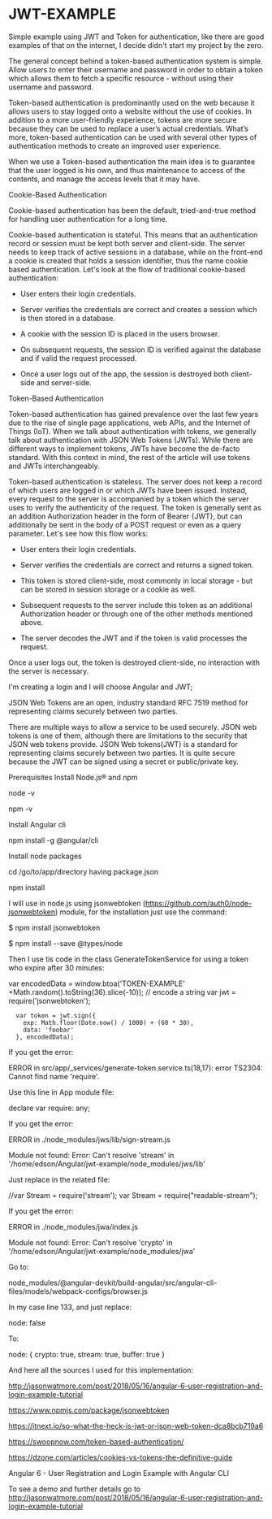 # JWT-EXAMPLE

Simple example using JWT and Token for authentication, like there are good examples of that on the internet, I decide didn't start my project by the zero.

The general concept behind a token-based authentication system is simple. Allow users to enter their username and password in order to obtain a token which allows them to fetch a specific resource - without using their username and password. 

Token-based authentication is predominantly used on the web because it allows users to stay logged onto a website without the use of cookies. In addition to a more user-friendly experience, tokens are more secure because they can be used to replace a user’s actual credentials. What’s more, token-based authentication can be used with several other types of authentication methods to create an improved user experience.

When we use a Token-based authentication the main idea is to guarantee that the user logged is his own, and thus maintenance to access of the contents, and manage the access levels that it may have.


Cookie-Based Authentication

Cookie-based authentication has been the default, tried-and-true method for handling user authentication for a long time.

Cookie-based authentication is stateful. This means that an authentication record or session must be kept both server and client-side. The server needs to keep track of active sessions in a database, while on the front-end a cookie is created that holds a session identifier, thus the name cookie based authentication. Let's look at the flow of traditional cookie-based authentication:

- User enters their login credentials.

- Server verifies the credentials are correct and creates a session which is then stored in a database.

- A cookie with the session ID is placed in the users browser.

- On subsequent requests, the session ID is verified against the database and if valid the request processed.

- Once a user logs out of the app, the session is destroyed both client-side and server-side.

Token-Based Authentication

Token-based authentication has gained prevalence over the last few years due to the rise of single page applications, web APIs, and the Internet of Things (IoT). When we talk about authentication with tokens, we generally talk about authentication with JSON Web Tokens (JWTs). While there are different ways to implement tokens, JWTs have become the de-facto standard. With this context in mind, the rest of the article will use tokens and JWTs interchangeably.

Token-based authentication is stateless. The server does not keep a record of which users are logged in or which JWTs have been issued. Instead, every request to the server is accompanied by a token which the server uses to verify the authenticity of the request. The token is generally sent as an addition Authorization header in the form of Bearer {JWT}, but can additionally be sent in the body of a POST request or even as a query parameter. Let's see how this flow works:

- User enters their login credentials.

- Server verifies the credentials are correct and returns a signed token.

- This token is stored client-side, most commonly in local storage - but can be stored in session storage or a cookie as well.

- Subsequent requests to the server include this token as an additional Authorization header or through one of the other methods mentioned above.

- The server decodes the JWT and if the token is valid processes the request.

Once a user logs out, the token is destroyed client-side, no interaction with the server is necessary.


I'm creating a login and I will choose Angular and JWT;

JSON Web Tokens are an open, industry standard RFC 7519 method for representing claims securely between two parties.

There are multiple ways to allow a service to be used securely. JSON web tokens is one of them, although there are limitations to the security that JSON web tokens provide. JSON Web tokens(JWT) is a standard for representing claims securely between two parties. It is quite secure because the JWT can be signed using a secret or public/private key.

Prerequisites
Install Node.js® and npm

node -v

npm -v

Install Angular cli

npm install -g @angular/cli

Install node packages

cd /go/to/app/directory having package.json

npm install


I will use in node.js using jsonwebtoken (https://github.com/auth0/node-jsonwebtoken) module, for the installation just use the command:


$ npm install jsonwebtoken

$ npm install --save @types/node


Then I use tis code in the class GenerateTokenService for using a token who expire after 30 minutes:

var encodedData = window.btoa('TOKEN-EXAMPLE' +Math.random().toString(36).slice(-10)); // encode a string
      var jwt = require('jsonwebtoken');
      
      var token = jwt.sign({
        exp: Math.floor(Date.now() / 1000) + (60 * 30),
        data: 'foobar'
      }, encodedData);


If you get the error:


ERROR in src/app/_services/generate-token.service.ts(18,17): error TS2304: Cannot find name 'require'.


Use this line in App module file:


declare var require: any;


If you get the error:

ERROR in ./node_modules/jws/lib/sign-stream.js

Module not found: Error: Can't resolve 'stream' in '/home/edson/Angular/jwt-example/node_modules/jws/lib'

Just replace in the related file:


//var Stream = require('stream');
var Stream = require("readable-stream");


If you get the error:

ERROR in ./node_modules/jwa/index.js

Module not found: Error: Can't resolve 'crypto' in '/home/edson/Angular/jwt-example/node_modules/jwa'

Go to:

node_modules/@angular-devkit/build-angular/src/angular-cli-files/models/webpack-configs/browser.js

In my case line 133, and just replace:

node: false

To: 


node: { crypto: true, stream: true, buffer: true }



And here all the sources I used for this implementation:

http://jasonwatmore.com/post/2018/05/16/angular-6-user-registration-and-login-example-tutorial

https://www.npmjs.com/package/jsonwebtoken

https://itnext.io/so-what-the-heck-is-jwt-or-json-web-token-dca8bcb719a6

https://swoopnow.com/token-based-authentication/

https://dzone.com/articles/cookies-vs-tokens-the-definitive-guide

Angular 6 - User Registration and Login Example with Angular CLI

To see a demo and further details go to http://jasonwatmore.com/post/2018/05/16/angular-6-user-registration-and-login-example-tutorial

